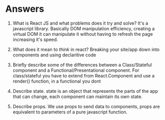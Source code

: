 # Answers

1.  What is React JS and what problems does it try and solve?
    It's  a javascript library.
    Basically DOM manipulation efficiency, creating a virtual DOM it can manipulate it without
    having to refresh the page increasing it's speed.

2.  What does it mean to _think_ in react?
    Breaking your site/app down into components and using declaritive code

3.  Briefly describe some of the differences between a Class/Stateful component and a Functional/Presentational component.
    For class/stateful you have to extend from React.Component and use a render() function, in a functional you dont

4.  Describe state.
    state is an object that represents the parts of the app that can change, each component can maintain its own state.

5.  Describe props.
    We use props to send data to components, props are equivalent to parameters of a pure javascript function.
